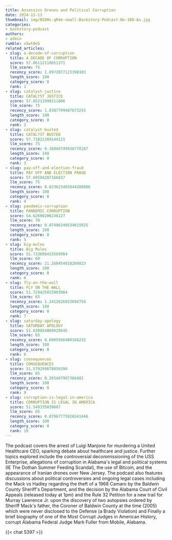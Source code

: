 ```yaml
---
title: Assassins Drones and Political Corruption
date: 2024-12-13
thumbnail: img/NI0Hv.qR4e-small-Backstory-Podcast-No-188-As.jpg
categories:
- backstory-podcast
authors:
- admin
rumble: v5wt0e5
related_articles:
- slug: a-decade-of-corruption
  title: A DECADE OF CORRUPTION
  score: 57.86112118651371
  llm_score: 75
  recency_score: 1.0972877123390103
  length_score: 100
  category_score: 0
  rank: 1
- slug: catalyst-justice
  title: CATALYST JUSTICE
  score: 57.85211999211806
  llm_score: 75
  recency_score: 1.0387799487673255
  length_score: 100
  category_score: 0
  rank: 2
- slug: catalyst-busted
  title: CATALYST BUSTED
  score: 57.71822269144121
  llm_score: 75
  recency_score: 0.16844749436778167
  length_score: 100
  category_score: 0
  rank: 3
- slug: pay-off-and-election-fraud
  title: PAY OFF AND ELECTION FRAUD
  score: 57.69594207166837
  llm_score: 75
  recency_score: 0.023623465844288906
  length_score: 100
  category_score: 0
  rank: 4
- slug: pandemic-corruption
  title: PANDEMIC CORRUPTION
  score: 54.62690206236127
  llm_score: 70
  recency_score: 0.07486340534815925
  length_score: 100
  category_score: 0
  rank: 5
- slug: big-mules
  title: Big Mules
  score: 51.733608433569984
  llm_score: 60
  recency_score: 21.268454818204823
  length_score: 100
  category_score: 0
  rank: 6
- slug: fly-on-the-wall
  title: FLY ON THE WALL
  score: 51.729425015903004
  llm_score: 65
  recency_score: 1.2412626033694756
  length_score: 100
  category_score: 0
  rank: 7
- slug: saturday-apology
  title: SATURDAY APOLOGY
  score: 51.630854868925645
  llm_score: 65
  recency_score: 0.6005566480166232
  length_score: 100
  category_score: 0
  rank: 8
- slug: consequences
  title: CONSEQUENCES
  score: 51.579299678056394
  llm_score: 65
  recency_score: 0.265447907366482
  length_score: 100
  category_score: 0
  rank: 9
- slug: corruption-is-legal-in-america
  title: CORRUPTION IS LEGAL IN AMERICA
  score: 51.549335039887
  llm_score: 65
  recency_score: 0.07067775926541446
  length_score: 100
  category_score: 0
  rank: 10
---
```

The podcast covers the arrest of Luigi Manjone for murdering a United Healthcare CEO, sparking debate about healthcare and justice. Further topics explored include the controversial decommissioning of the USS Enterprise, allegations of corruption in Alabama's legal and political systems (IE The Dothan Summer Feeding Scandal), the use of Bitcoin, and the appearance of Iranian drones over New Jersey. The podcast also features discussions about political controversies and ongoing legal cases including the Mack vs Hadley regarding the theft of a 1968 Camaro by the Baldwin County Sheriff's Department, and the decision by the Alabama Court of Civil Appeals (released today at 1pm) and the Rule 32 Petition for a new trail for Murray Lawrence Jr. upon the discovery of two autopsies ordered by Sheriff Mack's father, the Coroner of Baldwin County at the time (2005) which were never disclosed to the Defense (a Brady Violation) and Finally a brief biography of one of the Most Corrupt Judges in American History, corrupt Alabama Federal Judge Mark Fuller from Mobile, Alabama.

{{< chat 5397 >}}
